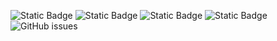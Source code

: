 ![Static Badge](https://img.shields.io/badge/blacklists-60-000000) ![Static Badge](https://img.shields.io/badge/blacklisted-2856380-cc0000) ![Static Badge](https://img.shields.io/badge/whitelisted-2245-00CC00) ![Static Badge](https://img.shields.io/badge/streaming_blacklist-28107-000000) ![GitHub issues](https://img.shields.io/github/issues/fabriziosalmi/blacklists)
